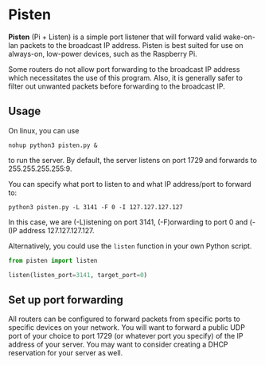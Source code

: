 # Pisten
**Pisten** (Pi + Listen) is a simple port listener that will forward valid wake-on-lan packets to the broadcast IP address.
Pisten is best suited for use on always-on, low-power devices, such as the Raspberry Pi.

Some routers do not allow port forwarding to the broadcast IP address which necessitates the use of this program. 
Also, it is generally safer to filter out unwanted packets before forwarding to the broadcast IP.


## Usage
On linux, you can use 
```
nohup python3 pisten.py &
```
to run the server.
By default, the server listens on port 1729 and forwards to 255.255.255.255:9.

You can specify what port to listen to and what IP address/port to forward to:
```
python3 pisten.py -L 3141 -F 0 -I 127.127.127.127
```
In this case, we are (-L)istening on port 3141, (-F)orwarding to port 0 and (-I)P address 127.127.127.127.

Alternatively, you could use the `listen` function in your own Python script.
```python
from pisten import listen

listen(listen_port=3141, target_port=0)
```


## Set up port forwarding
All routers can be configured to forward packets from specific ports to specific devices on your network.
You will want to forward a public UDP port of your choice to port 1729 (or whatever port you specify) of the IP address of your server.
You may want to consider creating a DHCP reservation for your server as well.

